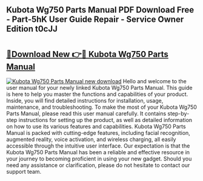 ## Kubota Wg750 Parts Manual PDF Download Free - Part-5hK User Guide Repair - Service Owner Edition t0cJJ

# <h2><a href="http://bc92715.oget.top/?id=Kubota+Wg750+Parts+Manual">🔗Download New 👉🔴 Kubota Wg750 Parts Manual</a></h2>

[![Kubota Wg750 Parts Manual new download](https://i.imgur.com/5g1atiW.png)](http://bc92715.oget.top/?id=Kubota+Wg750+Parts+Manual)
Hello and welcome to the user manual for your newly linked Kubota Wg750 Parts Manual. This guide is here to help you master the functions and capabilities of your product. Inside, you will find detailed instructions for installation, usage, maintenance, and troubleshooting. To make the most of your Kubota Wg750 Parts Manual, please read this user manual carefully. It contains step-by-step instructions for setting up the product, as well as detailed information on how to use its various features and capabilities. Kubota Wg750 Parts Manual is packed with cutting-edge features, including facial recognition, augmented reality, voice activation, and wireless charging, all easily accessible through the intuitive user interface. Our expectation is that the Kubota Wg750 Parts Manual has been a reliable and effective resource in your journey to becoming proficient in using your new gadget. Should you need any assistance or clarification, please do not hesitate to contact our support team.
